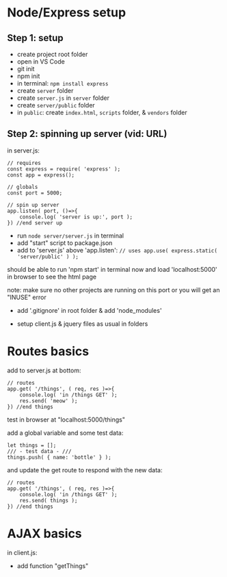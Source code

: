 Node/Express setup
===

Step 1: setup
---

- create project root folder
- open in VS Code
- git init
- npm init
- in terminal: `npm install express` 
- create `server` folder
- create `server.js` in `server` folder
- create `server/public` folder
- in `public`: create `index.html`, `scripts` folder, & `vendors` folder

Step 2: spinning up server (vid: URL)
---

in server.js:

```
// requires
const express = require( 'express' );
const app = express();

// globals
const port = 5000;

// spin up server
app.listen( port, ()=>{
    console.log( 'server is up:', port );
}) //end server up
```

- run `node server/server.js` in terminal
- add "start" script to package.json
- add to 'server.js' above 'app.listen': ```// uses
app.use( express.static( 'server/public' ) );```

should be able to run 'npm start' in terminal now and load 'localhost:5000' in browser to see the html page

note: make sure no other projects are running on this port or you will get an "INUSE" error

- add '.gitignore' in root folder & add 'node_modules'

- setup client.js & jquery files as usual in folders

Routes basics
===

add to server.js at bottom:

```
// routes
app.get( '/things', ( req, res )=>{
    console.log( 'in /things GET' );
    res.send( 'meow' );
}) //end things
```

test in browser at "localhost:5000/things"

add a global variable and some test data:

```
let things = [];
/// - test data - ///
things.push( { name: 'bottle' } );
```

and update the get route to respond with the new data:

```
// routes
app.get( '/things', ( req, res )=>{
    console.log( 'in /things GET' );
    res.send( things );
}) //end things
```

AJAX basics
===

in client.js:

- add function "getThings"